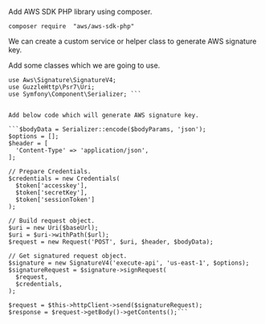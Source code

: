 Add AWS SDK PHP library using composer.

```composer require  "aws/aws-sdk-php"```

We can create a custom service or helper class to generate AWS signature key.


Add some classes which we are going to use.
```use Aws\Credentials\Credentials;
use Aws\Signature\SignatureV4;
use GuzzleHttp\Psr7\Uri;
use Symfony\Component\Serializer; ```


Add below code which will generate AWS signature key.

```$bodyData = Serializer::encode($bodyParams, 'json');
$options = [];
$header = [
  'Content-Type' => 'application/json',
];

// Prepare Credentials.
$credentials = new Credentials(
  $token['accesskey'],
  $token['secretKey'],
  $token['sessionToken']
);

// Build request object.
$uri = new Uri($baseUrl);
$uri = $uri->withPath($url);
$request = new Request('POST', $uri, $header, $bodyData);

// Get signatured request object.
$signature = new SignatureV4('execute-api', 'us-east-1', $options);
$signatureRequest = $signature->signRequest(
  $request,
  $credentials,
);

$request = $this->httpClient->send($signatureRequest);
$response = $request->getBody()->getContents();```




